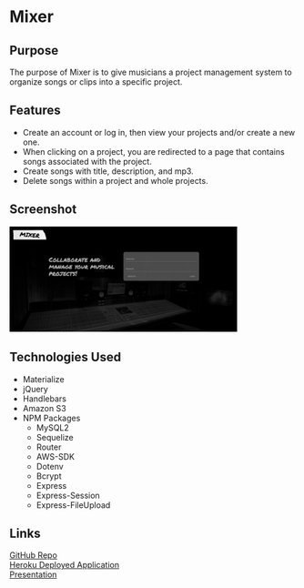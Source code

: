 # Mixer

## Purpose
The purpose of Mixer is to give musicians a project management system to organize songs or clips into a specific project.

## Features
- Create an account or log in, then  view your projects and/or create a new one.
- When clicking on a project, you are redirected to a page that contains songs associated with the project.
- Create songs with title, description, and mp3.
- Delete songs within a project and whole projects.

## Screenshot
<img src="./public/assets/images/screenshot.jpg" width="400px;">

## Technologies Used
- Materialize
- jQuery
- Handlebars
- Amazon S3
- NPM Packages
  - MySQL2
  - Sequelize
  - Router
  - AWS-SDK
  - Dotenv
  - Bcrypt
  - Express
  - Express-Session
  - Express-FileUpload

## Links
[GitHub Repo](https://github.com/redteam5/mixer)<br>
[Heroku Deployed Application](https://afternoon-reef-59917.herokuapp.com/)<br>
[Presentation](https://docs.google.com/presentation/d/1A1GEGIWSzgUg6kWlSGoRb5EvqfTeYfRhDa5yrOKTJ44/edit?usp=sharing)
